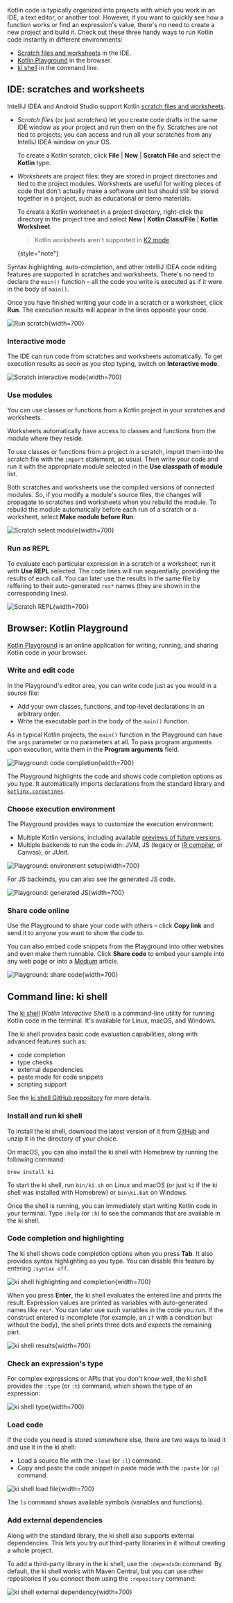 [//]: # (title: Run code snippets)

Kotlin code is typically organized into projects with which you work in an IDE, a text editor, or another tool. However,
if you want to quickly see how a function works or find an expression's value, there's no need to create a new project
and build it. Check out these three handy ways to run Kotlin code instantly in different environments:

* [Scratch files and worksheets](#ide-scratches-and-worksheets) in the IDE.
* [Kotlin Playground](#browser-kotlin-playground) in the browser.
* [ki shell](#command-line-ki-shell) in the command line.

## IDE: scratches and worksheets

IntelliJ IDEA and Android Studio support Kotlin [scratch files and worksheets](https://www.jetbrains.com/help/idea/kotlin-repl.html#efb8fb32).

* _Scratch files_ (or just _scratches_) let you create code drafts in the same IDE window as your project and run them on the fly.
  Scratches are not tied to projects; you can access and run all your scratches from any IntelliJ IDEA window on your OS.

  To create a Kotlin scratch, click **File** | **New** | **Scratch File** and select the **Kotlin** type.

* _Worksheets_ are project files: they are stored in project directories and tied to the project modules.
  Worksheets are useful for writing pieces of code that don't actually make a software unit but should still be stored together
  in a project, such as educational or demo materials.

  To create a Kotlin worksheet in a project directory, right-click the directory in the project tree and select
  **New** | **Kotlin Class/File** | **Kotlin Worksheet**.

    > Kotlin worksheets aren't supported in [K2 mode](k2-compiler-migration-guide.md#support-in-ides).
    >
    {style="note"}

Syntax highlighting, auto-completion, and other
IntelliJ IDEA code editing features are supported in scratches and worksheets. There's no need to declare the `main()` function 
– all the code you write is executed as if it were in the body of `main()`.

Once you have finished writing your code in a scratch or a worksheet, click **Run**.
The execution results will appear in the lines opposite your code.

![Run scratch](scratch-run.png){width=700}

### Interactive mode

The IDE can run code from scratches and worksheets automatically. To get execution results as soon as you stop
typing, switch on **Interactive mode**.

![Scratch interactive mode](scratch-interactive.png){width=700}

### Use modules

You can use classes or functions from a Kotlin project in your scratches and worksheets.

Worksheets automatically have access to classes and functions from the module where they reside.

To use classes or functions from a project in a scratch, import them into the scratch file with the
`import` statement, as usual. Then write your code and run it with the appropriate module selected in the **Use classpath of module** list.

Both scratches and worksheets use the compiled versions of connected modules. So, if you modify a module's source files,
the changes will propagate to scratches and worksheets when you rebuild the module.
To rebuild the module automatically before each run of a scratch or a worksheet, select **Make module before Run**.

![Scratch select module](scratch-select-module.png){width=700}

### Run as REPL 

To evaluate each particular expression in a scratch or a worksheet, run it with **Use REPL** selected. The code lines
will run sequentially, providing the results of each call.
You can later use the results in the same file by reffering to their auto-generated `res*` names (they are shown in the corresponding lines).

![Scratch REPL](scratch-repl.png){width=700}

## Browser: Kotlin Playground

[Kotlin Playground](https://play.kotlinlang.org/) is an online application for writing, running, and sharing
Kotlin code in your browser.

### Write and edit code

In the Playground's editor area, you can write code just as you would in a source file:
* Add your own classes, functions, and top-level declarations in an arbitrary order.
* Write the executable part in the body of the `main()` function.

As in typical Kotlin projects, the `main()` function in the Playground can have the `args` parameter or no parameters at all.
To pass program arguments upon execution, write them in the **Program arguments** field.

![Playground: code completion](playground-completion.png){width=700}

The Playground highlights the code and shows code completion options as you type. It automatically imports declarations
from the standard library and [`kotlinx.coroutines`](coroutines-overview.md).

### Choose execution environment

The Playground provides ways to customize the execution environment:
* Multiple Kotlin versions, including available [previews of future versions](eap.md).
* Multiple backends to run the code in: JVM, JS (legacy or [IR compiler](js-ir-compiler.md), or Canvas), or JUnit.

![Playground: environment setup](playground-env-setup.png){width=700}

For JS backends, you can also see the generated JS code.

![Playground: generated JS](playground-generated-js.png){width=700}

### Share code online 

Use the Playground to share your code with others – click **Copy link** and send it to anyone you want to show the code to.

You can also embed code snippets from the Playground into other websites and even make them runnable. Click **Share code** to
embed your sample into any web page or into a [Medium](https://medium.com/) article.

![Playground: share code](playground-share.png){width=700}

## Command line: ki shell

The [ki shell](https://github.com/Kotlin/kotlin-interactive-shell) (_Kotlin Interactive Shell_) is a command-line
utility for running Kotlin code in the terminal. It's available for Linux, macOS, and Windows.

The ki shell provides basic code evaluation capabilities, along with advanced features such as:
* code completion
* type checks
* external dependencies
* paste mode for code snippets
* scripting support

See the [ki shell GitHub repository](https://github.com/Kotlin/kotlin-interactive-shell) for more details.

### Install and run ki shell

To install the ki shell, download the latest version of it from [GitHub](https://github.com/Kotlin/kotlin-interactive-shell) and
unzip it in the directory of your choice.

On macOS, you can also install the ki shell with Homebrew by running the following command:

```shell
brew install ki
```

To start the ki shell, run `bin/ki.sh` on Linux and macOS (or just `ki` if the ki shell was installed with Homebrew) or
`bin\ki.bat` on Windows.

Once the shell is running, you can immediately start writing Kotlin code in your terminal. Type `:help` (or `:h`) to see
the commands that are available in the ki shell.

### Code completion and highlighting

The ki shell shows code completion options when you press **Tab**. It also provides syntax highlighting as you type. 
You can disable this feature by entering `:syntax off`.

![ki shell highlighting and completion](ki-shell-highlight-completion.png){width=700}

When you press **Enter**, the ki shell evaluates the entered line and prints the result. Expression values are
printed as variables with auto-generated names like `res*`. You can later use such variables in the code you run.
If the construct entered is incomplete (for example, an `if` with a condition but without the body), the shell prints
three dots and expects the remaining part.

![ki shell results](ki-shell-results.png){width=700}

### Check an expression's type

For complex expressions or APIs that you don't know well, the ki shell provides the `:type` (or `:t`) command, which shows
the type of an expression:

![ki shell type](ki-shell-type.png){width=700}

### Load code

If the code you need is stored somewhere else, there are two ways to load it and use it in the ki shell:
* Load a source file with the `:load` (or `:l`) command.
* Copy and paste the code snippet in paste mode with the `:paste` (or `:p`) command.

![ki shell load file](ki-shell-load.png){width=700}

The `ls` command shows available symbols (variables and functions).

### Add external dependencies

Along with the standard library, the ki shell also supports external dependencies.
This lets you try out third-party libraries in it without creating a whole project.

To add a third-party library in the ki shell, use the `:dependsOn` command. By default, the ki shell works with Maven Central,
but you can use other repositories if you connect them using the `:repository` command:

![ki shell external dependency](ki-shell-dependency.png){width=700}
